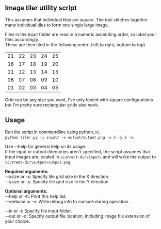## Image tiler utility script 

This assumes that individual tiles are square. 
The tool stitches together many individual tiles to form one single large image. 

Files in the input folder are read in a numeric ascending order, so label your files accordingly.   
These are then tiled in the following order: (left to right, bottom to top)

|    	|    	|    	|    	|    	|
|----	|----	|----	|----	|----	|
| 21 	| 22 	| 23 	| 24 	| 25 	|
| 16 	| 17 	| 18 	| 19 	| 20 	|
| 11 	| 12 	| 13 	| 14 	| 15 	|
| 06  	| 07  	| 08  	| 09  	| 10 	|
| 01  	| 02  	| 03  	| 04  	| 05  	|

Grid can be any size you want, I've only tested with square configurations but I'm pretty sure rectangular grids also work.

## Usage

Run the script in commandline using python, ie.  
`python tiler.py -i input/ -o output/output.png -x 5 -y 5 -v`.    

Use --help for general help on its usage.    
If the input or output directories aren't specified, the script assumes that input images are located in `\current-dir\input\` and will write the output to `\current-dir\output\output.png`. 

**Required arguments:**  
--xsize or -x:      Specify tile grid size in the X direction.  
--ysize or -y:      Specify tile grid size in the Y direction.  

**Optional arguments:**  
--help or -h:       Print this help list.  
--verbose or -v:    Write debug info to console during operation.

--in or -i:         Specify file input folder.  
--out or -o:        Specify output file location, including image file extension of your choice.   


